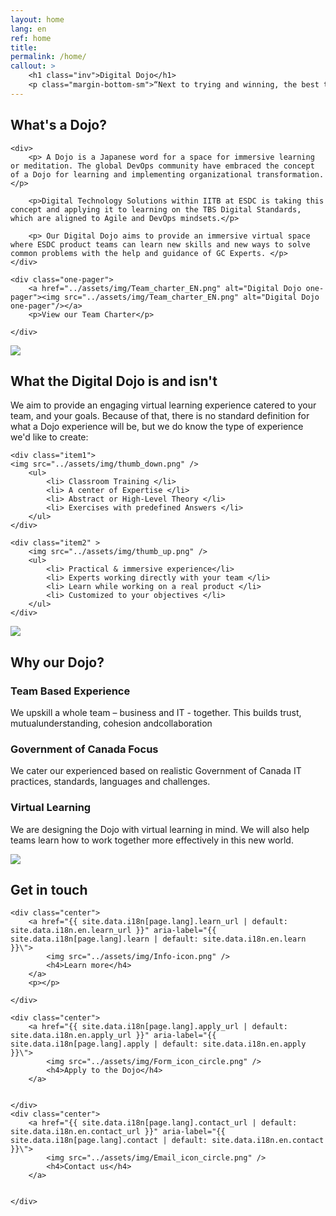```yaml
---
layout: home
lang: en
ref: home
title:  
permalink: /home/
callout: >
    <h1 class="inv">Digital Dojo</h1>
    <p class="margin-bottom-sm">“Next to trying and winning, the best thing is trying and failing.” — L.M. Montgomery</p>
---
```


## What's a Dojo?

<div class="grid2">
 
    <div>
        <p> A Dojo is a Japanese word for a space for immersive learning or meditation. The global DevOps community have embraced the concept of a Dojo for learning and implementing organizational transformation.</p>

        <p>Digital Technology Solutions within IITB at ESDC is taking this concept and applying it to learning on the TBS Digital Standards, which are aligned to Agile and DevOps mindsets.</p>

        <p> Our Digital Dojo aims to provide an immersive virtual space where ESDC product teams can learn new skills and new ways to solve common problems with the help and guidance of GC Experts. </p>
    </div>

    <div class="one-pager">
        <a href="../assets/img/Team_charter_EN.png" alt="Digital Dojo one-pager"><img src="../assets/img/Team_charter_EN.png" alt="Digital Dojo one-pager"/></a>
        <p>View our Team Charter</p>
        
    </div>
</div>

<p><img src="../assets/img/decorative-dots.png" class="dots" role="presentation" ></p>


## What the Digital Dojo is and isn't

We aim to provide an engaging virtual learning experience catered to your team, and your goals. Because of that, there is no standard definition for what a Dojo experience will be, but we do know the type of experience we'd like to create:

<div class="grid">
    
    <div class="item1">
    <img src="../assets/img/thumb_down.png" />
        <ul>
            <li> Classroom Training </li>
            <li> A center of Expertise </li>
            <li> Abstract or High-Level Theory </li>
            <li> Exercises with predefined Answers </li>
        </ul>
    </div>

    <div class="item2" >
        <img src="../assets/img/thumb_up.png" />
        <ul>
            <li> Practical & immersive experience</li>
            <li> Experts working directly with your team </li>
            <li> Learn while working on a real product </li>
            <li> Customized to your objectives </li>
        </ul>
    </div>
</div>

<p><img src="../assets/img/decorative-dots.png" class="dots" role="presentation" ></p>

## Why our Dojo?

### Team Based Experience 
We upskill a whole team – business and IT - together.​ This builds trust, mutual​understanding, cohesion and​collaboration

### Government of Canada Focus
We cater our experienced based on realistic Government of Canada IT practices, standards,​ languages and challenges.

### Virtual Learning
We are designing the Dojo with virtual learning in mind. We will also help teams learn how to work together more effectively in this new world.

<p><img src="../assets/img/decorative-dots.png" class="dots" role="presentation" ></p>

## Get in touch

<div class="grid-plain">
    
    <div class="center">
        <a href="{{ site.data.i18n[page.lang].learn_url | default: site.data.i18n.en.learn_url }}" aria-label="{{ site.data.i18n[page.lang].learn | default: site.data.i18n.en.learn }}\">
            <img src="../assets/img/Info-icon.png" />
            <h4>Learn more</h4>
        </a>
        <p></p>

    </div>
    
    <div class="center">
        <a href="{{ site.data.i18n[page.lang].apply_url | default: site.data.i18n.en.apply_url }}" aria-label="{{ site.data.i18n[page.lang].apply | default: site.data.i18n.en.apply }}\">
            <img src="../assets/img/Form_icon_circle.png" />
            <h4>Apply to the Dojo</h4>
        </a>
        

    </div>
    <div class="center">
        <a href="{{ site.data.i18n[page.lang].contact_url | default: site.data.i18n.en.contact_url }}" aria-label="{{ site.data.i18n[page.lang].contact | default: site.data.i18n.en.contact }}\">
            <img src="../assets/img/Email_icon_circle.png" />
            <h4>Contact us</h4>
        </a>
        

    </div>

</div>


